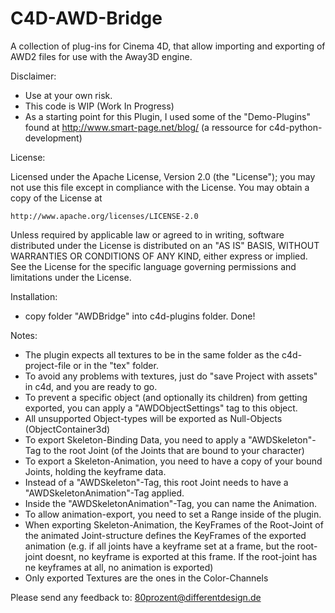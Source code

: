 C4D-AWD-Bridge
==============

A collection of plug-ins for Cinema 4D, that allow importing and exporting of AWD2 files for use with the Away3D engine.

Disclaimer: 

 - Use at your own risk.
 - This code is WIP (Work In Progress)
 - As a starting point for this Plugin, I used some of the "Demo-Plugins" found at http://www.smart-page.net/blog/ (a ressource for c4d-python-development)

License:

Licensed under the Apache License, Version 2.0 (the "License");
you may not use this file except in compliance with the License.
You may obtain a copy of the License at

    http://www.apache.org/licenses/LICENSE-2.0

Unless required by applicable law or agreed to in writing, software
distributed under the License is distributed on an "AS IS" BASIS,
WITHOUT WARRANTIES OR CONDITIONS OF ANY KIND, either express or implied.
See the License for the specific language governing permissions and
limitations under the License.

Installation: 

 - copy folder "AWDBridge" into c4d-plugins folder. Done!

Notes:

 - The plugin expects all textures to be in the same folder as the c4d-project-file or in the "tex" folder.
- To avoid any problems with textures, just do "save Project with assets" in c4d, and you are ready to go.
 - To prevent a specific object (and optionally its children) from getting exported, you can apply a "AWDObjectSettings" tag to this object.
 - All unsupported Object-types will be exported as Null-Objects (ObjectContainer3d)
 - To export Skeleton-Binding Data, you need to apply a "AWDSkeleton"-Tag to the root Joint (of the Joints that are bound to your character)
 - To export a Skeleton-Animation, you need to have a copy of your bound Joints, holding the keyframe data. 
- Instead of a "AWDSkeleton"-Tag, this root Joint needs to have a "AWDSkeletonAnimation"-Tag applied.
- Inside the "AWDSkeletonAnimation"-Tag, you can name the Animation.
- To allow animation-export, you need to set a Range inside of the plugin.
- When exporting Skeleton-Animation, the KeyFrames of the Root-Joint of the animated Joint-structure defines the KeyFrames of the exported animation (e.g. if all joints have a keyframe set at a frame, but the root-joint doesnt, no keyframe is exported at this frame. If the root-joint has ne keyframes at all, no animation is exported)
- Only exported Textures are the ones in the Color-Channels


Please send any feedback to: 80prozent@differentdesign.de

